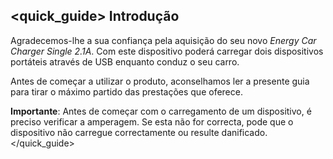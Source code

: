 ## <quick_guide> Introdução
Agradecemos-lhe a sua confiança pela aquisição do seu novo *Energy Car Charger Single 2.1A*. Com este dispositivo poderá carregar dois dispositivos portáteis através de USB enquanto conduz o seu carro.

Antes de começar a utilizar o produto, aconselhamos ler a presente guia para tirar o máximo partido das prestações que oferece. 

**Importante**: Antes de começar com o carregamento de um dispositivo, é preciso verificar a amperagem. Se esta não for correcta, pode que o dispositivo não carregue correctamente ou resulte danificado. 
</quick_guide>
